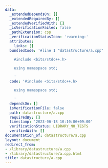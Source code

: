 ```yaml
---
data:
  _extendedDependsOn: []
  _extendedRequiredBy: []
  _extendedVerifiedWith: []
  _isVerificationFailed: false
  _pathExtension: cpp
  _verificationStatusIcon: ':warning:'
  attributes:
    links: []
  bundledCode: '#line 1 "datastructure/a.cpp"

    #include <bits/stdc++.h>

    using namespace std;

    '
  code: '#include <bits/stdc++.h>

    using namespace std;

    '
  dependsOn: []
  isVerificationFile: false
  path: datastructure/a.cpp
  requiredBy: []
  timestamp: '2023-06-18 10:10:06+09:00'
  verificationStatus: LIBRARY_NO_TESTS
  verifiedWith: []
documentation_of: datastructure/a.cpp
layout: document
redirect_from:
- /library/datastructure/a.cpp
- /library/datastructure/a.cpp.html
title: datastructure/a.cpp
---
```

